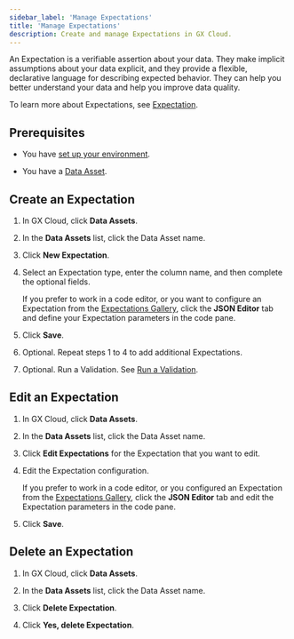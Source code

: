 ```yaml
---
sidebar_label: 'Manage Expectations'
title: 'Manage Expectations'
description: Create and manage Expectations in GX Cloud.
---
```


An Expectation is a verifiable assertion about your data. They make implicit assumptions about your data explicit, and they provide a flexible, declarative language for describing expected behavior. They can help you better understand your data and help you improve data quality.

To learn more about Expectations, see [Expectation](../../terms/expectation.md).

## Prerequisites

- You have [set up your environment](../set_up_gx_cloud.md). 

- You have a [Data Asset](/docs/cloud/data_assets/manage_data_assets#create-a-data-asset).

## Create an Expectation

1. In GX Cloud, click **Data Assets**.

2. In the **Data Assets** list, click the Data Asset name.

3. Click **New Expectation**.

4. Select an Expectation type, enter the column name, and then complete the optional fields.

    If you prefer to work in a code editor, or you want to configure an Expectation from the [Expectations Gallery](https://greatexpectations.io/expectations/), click the **JSON Editor** tab and define your Expectation parameters in the code pane.

5. Click **Save**.

6. Optional. Repeat steps 1 to 4 to add additional Expectations.

7. Optional. Run a Validation. See [Run a Validation](/docs/cloud/validations/manage_validations#run-a-validation).

## Edit an Expectation

1. In GX Cloud, click **Data Assets**.

2. In the **Data Assets** list, click the Data Asset name.

3. Click **Edit Expectations** for the Expectation that you want to edit.

4. Edit the Expectation configuration.

    If you prefer to work in a code editor, or you configured an Expectation from the [Expectations Gallery](https://greatexpectations.io/expectations/), click the **JSON Editor** tab and edit the Expectation parameters in the code pane.

5. Click **Save**.

## Delete an Expectation

1. In GX Cloud, click **Data Assets**.

2. In the **Data Assets** list, click the Data Asset name.

3. Click **Delete Expectation**. 

4. Click **Yes, delete Expectation**. 

